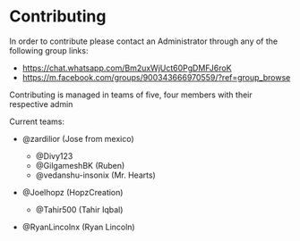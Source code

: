 # Contributing

In order to contribute please contact an Administrator through any of the following group links:
- https://chat.whatsapp.com/Bm2uxWjUct60PgDMFJ6roK
- https://m.facebook.com/groups/900343666970559/?ref=group_browse

Contributing is managed in teams of five, four members with their respective admin

Current teams:
- @zardilior (Jose from mexico)
  - @Divy123
  - @GilgameshBK (Ruben)
  - @vedanshu-insonix (Mr. Hearts)

- @Joelhopz (HopzCreation)
  - @Tahir500 (Tahir Iqbal)

- @RyanLincolnx (Ryan Lincoln)
